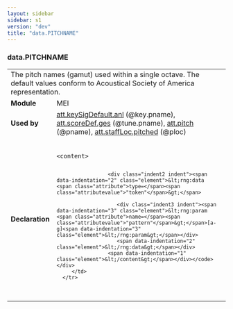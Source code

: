 ```yaml
---
layout: sidebar
sidebar: s1
version: "dev"
title: "data.PITCHNAME"
---
```

<div class="macroSpec">
   <h3 id="data.PITCHNAME">data.PITCHNAME</h3>
   <table class="wovenodd">
      <tr>
         <td colspan="2" class="wovenodd-col2">The pitch names (gamut) used within a single octave. The default values conform to
            Acoustical Society of America representation.
         </td>
      </tr>
      <tr>
         <td class="wovenodd-col1"><strong>Module</strong></td>
         <td class="wovenodd-col2">MEI</td>
      </tr>
      <tr>
         <td class="wovenodd-col1"><strong>Used by</strong></td>
         <td class="wovenodd-col2">
            <div class="parent"><a class="link_odd_classSpec" href="{{ site.baseurl }}/{{ page.version }}/attribute-classes/att.keysigdefault.anl.html">att.keySigDefault.anl</a> (@key.pname), <a class="link_odd_classSpec" href="{{ site.baseurl }}/{{ page.version }}/attribute-classes/att.scoredef.ges.html">att.scoreDef.ges</a> (@tune.pname), <a class="link_odd_classSpec" href="{{ site.baseurl }}/{{ page.version }}/attribute-classes/att.pitch.html">att.pitch</a> (@pname), <a class="link_odd_classSpec" href="{{ site.baseurl }}/{{ page.version }}/attribute-classes/att.staffloc.pitched.html">att.staffLoc.pitched</a> (@ploc)
            </div>
         </td>
      </tr>
      <tr>
         <td class="wovenodd-col1"><strong>Declaration</strong></td>
         <td class="wovenodd-col2">
            <div class="code" xml:space="preserve" data-lang="ODD"><code>
                  <div class="indent1 indent"><span data-indentation="1" class="element">&lt;content&gt;</span>
                     
                     <div class="indent2 indent"><span data-indentation="2" class="element">&lt;rng:data <span class="attribute">type=</span><span class="attributevalue">"token"</span>&gt;</span>
                        
                        <div class="indent3 indent"><span data-indentation="3" class="element">&lt;rng:param <span class="attribute">name=</span><span class="attributevalue">"pattern"</span>&gt;</span>[a-g]<span data-indentation="3" class="element">&lt;/rng:param&gt;</span></div>
                        <span data-indentation="2" class="element">&lt;/rng:data&gt;</span></div>
                     <span data-indentation="1" class="element">&lt;/content&gt;</span></div></code></div>
         </td>
      </tr>
   </table>
</div>